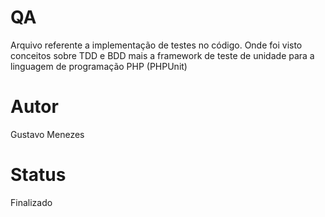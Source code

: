 # QA

Arquivo referente a implementação de testes no código. Onde foi visto conceitos sobre TDD e BDD mais a framework de teste de unidade para
a linguagem de programação PHP (PHPUnit)

# Autor

Gustavo Menezes

# Status

Finalizado
